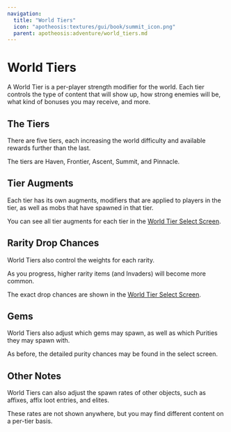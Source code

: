 ```yaml
---
navigation:
  title: "World Tiers"
  icon: "apotheosis:textures/gui/book/summit_icon.png"
  parent: apotheosis:adventure/world_tiers.md
---
```


# World Tiers

A <Color id="gold">World Tier</Color> is a per-player strength modifier for the world. Each tier controls the type of content that will show up, how strong enemies will be, what kind of bonuses you may receive, and more.

## The Tiers

There are five tiers, each increasing the world difficulty and available rewards further than the last.

The tiers are <Color id="blue">Haven</Color>, <Color id="blue">Frontier</Color>, <Color id="blue">Ascent</Color>, <Color id="blue">Summit</Color>, and <Color id="blue">Pinnacle</Color>.

## Tier Augments

Each tier has its own augments, modifiers that are applied to players in the tier, as well as mobs that have spawned in that tier.

You can see all tier augments for each tier in the [World Tier Select Screen](./select_screen.md).

## Rarity Drop Chances

World Tiers also control the weights for each rarity.

As you progress, higher rarity items (and Invaders) will become more common.

The exact drop chances are shown in the [World Tier Select Screen](./select_screen.md).

## Gems

World Tiers also adjust which gems may spawn, as well as which Purities they may spawn with.

As before, the detailed purity chances may be found in the select screen.

## Other Notes

World Tiers can also adjust the spawn rates of other objects, such as affixes, affix loot entries, and elites.

These rates are not shown anywhere, but you may find different content on a per-tier basis.

